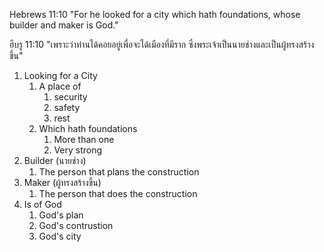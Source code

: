 Hebrews 11:10 "For he looked for a city which hath foundations, whose builder and maker is God."

ฮีบรู 11:10 "เพราะว่าท่านได้คอยอยู่เพื่อจะได้เมืองที่มีราก ซึ่งพระเจ้าเป็นนายช่างและเป็นผู้ทรงสร้างขึ้น"

1. Looking for a City
   1. A place of
      1. security
      2. safety
      3. rest
   4. Which hath foundations
      1. More than one
      2. Very strong
2. Builder (นายช่าง)
   1. The person that plans the construction
3. Maker (ผู้ทรงสร้างขึ้น)
   1. The person that does the construction
4. Is of God
   1. God's plan
   2. God's contrustion
   3. God's city